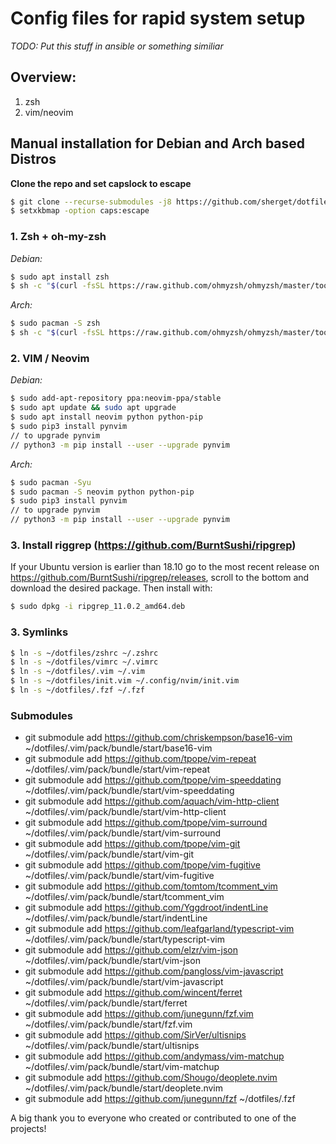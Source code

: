 # Config files for rapid system setup
*TODO: Put this stuff in ansible or something similiar*

## Overview:
1. zsh
2. vim/neovim

## Manual installation for Debian and Arch based Distros
**Clone the repo and set capslock to escape**
```bash
$ git clone --recurse-submodules -j8 https://github.com/sherget/dotfiles
$ setxkbmap -option caps:escape
```

### 1. Zsh + oh-my-zsh
*Debian:*
```bash
$ sudo apt install zsh
$ sh -c "$(curl -fsSL https://raw.github.com/ohmyzsh/ohmyzsh/master/tools/install.sh)"
```
*Arch:*
```bash
$ sudo pacman -S zsh
$ sh -c "$(curl -fsSL https://raw.github.com/ohmyzsh/ohmyzsh/master/tools/install.sh)"
```

### 2. VIM / Neovim
*Debian:*
```bash
$ sudo add-apt-repository ppa:neovim-ppa/stable
$ sudo apt update && sudo apt upgrade
$ sudo apt install neovim python python-pip
$ sudo pip3 install pynvim
// to upgrade pynvim
// python3 -m pip install --user --upgrade pynvim
```
*Arch:*
```bash
$ sudo pacman -Syu
$ sudo pacman -S neovim python python-pip
$ sudo pip3 install pynvim
// to upgrade pynvim
// python3 -m pip install --user --upgrade pynvim
```

### 3. Install riggrep (https://github.com/BurntSushi/ripgrep)
If your Ubuntu version is earlier than 18.10 go to the most recent release on
https://github.com/BurntSushi/ripgrep/releases, scroll to the bottom and download the desired package.
Then install with:
```bash
$ sudo dpkg -i ripgrep_11.0.2_amd64.deb
```

### 3. Symlinks
```bash
$ ln -s ~/dotfiles/zshrc ~/.zshrc
$ ln -s ~/dotfiles/vimrc ~/.vimrc
$ ln -s ~/dotfiles/.vim ~/.vim
$ ln -s ~/dotfiles/init.vim ~/.config/nvim/init.vim
$ ln -s ~/dotfiles/.fzf ~/.fzf
```

### Submodules
* git submodule add https://github.com/chriskempson/base16-vim ~/dotfiles/.vim/pack/bundle/start/base16-vim
* git submodule add https://github.com/tpope/vim-repeat ~/dotfiles/.vim/pack/bundle/start/vim-repeat
* git submodule add https://github.com/tpope/vim-speeddating ~/dotfiles/.vim/pack/bundle/start/vim-speeddating
* git submodule add https://github.com/aquach/vim-http-client ~/dotfiles/.vim/pack/bundle/start/vim-http-client
* git submodule add https://github.com/tpope/vim-surround ~/dotfiles/.vim/pack/bundle/start/vim-surround
* git submodule add https://github.com/tpope/vim-git ~/dotfiles/.vim/pack/bundle/start/vim-git
* git submodule add https://github.com/tpope/vim-fugitive ~/dotfiles/.vim/pack/bundle/start/vim-fugitive
* git submodule add https://github.com/tomtom/tcomment_vim ~/dotfiles/.vim/pack/bundle/start/tcomment_vim
* git submodule add https://github.com/Yggdroot/indentLine ~/dotfiles/.vim/pack/bundle/start/indentLine
* git submodule add https://github.com/leafgarland/typescript-vim ~/dotfiles/.vim/pack/bundle/start/typescript-vim
* git submodule add https://github.com/elzr/vim-json ~/dotfiles/.vim/pack/bundle/start/vim-json
* git submodule add https://github.com/pangloss/vim-javascript ~/dotfiles/.vim/pack/bundle/start/vim-javascript
* git submodule add https://github.com/wincent/ferret ~/dotfiles/.vim/pack/bundle/start/ferret
* git submodule add https://github.com/junegunn/fzf.vim ~/dotfiles/.vim/pack/bundle/start/fzf.vim
* git submodule add https://github.com/SirVer/ultisnips ~/dotfiles/.vim/pack/bundle/start/ultisnips
* git submodule add https://github.com/andymass/vim-matchup ~/dotfiles/.vim/pack/bundle/start/vim-matchup
* git submodule add https://github.com/Shougo/deoplete.nvim ~/dotfiles/.vim/pack/bundle/start/deoplete.nvim
* git submodule add https://github.com/junegunn/fzf ~/dotfiles/.fzf

A big thank you to everyone who created or contributed to one of the projects!

